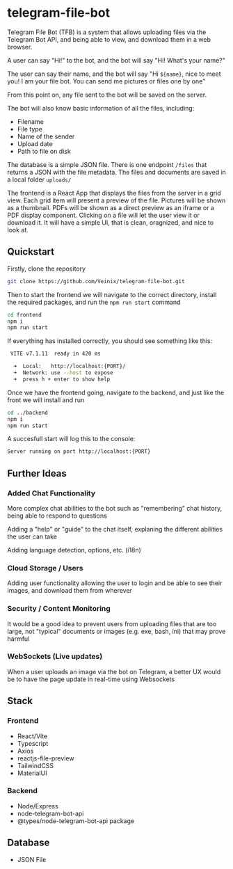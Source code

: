 # telegram-file-bot

Telegram File Bot (TFB) is a system that allows uploading files via the Telegram Bot API, and being able to view, and download them in a web browser.

A user can say "Hi!" to the bot, and the bot will say "Hi! What's your name?"

The user can say their name, and the bot will say "Hi ```${name}```, nice to meet you! I am your file bot. You can send me pictures or files one by one"

From this point on, any file sent to the bot will be saved on the server.

The bot will also know basic information of all the files, including:

* Filename
* File type
* Name of the sender 
* Upload date
* Path to file on disk

The database is a simple JSON file. There is one endpoint ```/files``` that returns a JSON with the file metadata. The files and documents are saved in a local folder ```uploads/```

The frontend is a React App that displays the files from the server in a grid view. Each grid item will present a preview of the file. Pictures will be shown as a thumbnail. PDFs will be shown as a direct preview as an iframe or a PDF display component. Clicking on a file will let the user view it or download it. It will have a simple UI, that is clean, oragnized, and nice to look at.

## Quickstart

Firstly, clone the repository 

```bash
git clone https://github.com/Veinix/telegram-file-bot.git
```

Then to start the frontend we will navigate to the correct directory, install the required packages, and run the ```npm run start``` command

```bash
cd frontend
npm i
npm run start
```

If everything has installed correctly, you should see something like this:

```bash
 VITE v7.1.11  ready in 420 ms

  ➜  Local:   http://localhost:{PORT}/
  ➜  Network: use --host to expose
  ➜  press h + enter to show help
```

Once we have the frontend going, navigate to the backend, and just like the front we will install and run

```bash
cd ../backend
npm i
npm run start
```

A succesfull start will log this to the console:

```bash
Server running on port http://localhost:{PORT}
```


## Further Ideas

### Added Chat Functionality

More complex chat abilities to the bot such as "remembering" chat history, being able to respond to questions

Adding a "help" or "guide" to the chat itself, explaning the different abilities the user can take

Adding language detection, options, etc. (i18n)

### Cloud Storage / Users

Adding user functionality allowing the user to login and be able to see their images, and download them from wherever

### Security / Content Monitoring

It would be a good idea to prevent users from uploading files that are too large, not "typical" documents or images (e.g. exe, bash, ini) that may prove harmful

### WebSockets (Live updates)

When a user uploads an image via the bot on Telegram, a better UX would be to have the page update in real-time using Websockets 


## Stack

### Frontend
* React/Vite
* Typescript 
* Axios
* reactjs-file-preview
* TailwindCSS
* MaterialUI

### Backend
* Node/Express
* node-telegram-bot-api
* @types/node-telegram-bot-api package

## Database
* JSON File